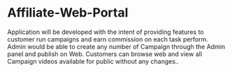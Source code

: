 # Affiliate-Web-Portal
Application will be developed with the intent of providing features to customer run campaigns and earn commission on each task perform. Admin would be able to create any number of Campaign through the Admin panel and publish on Web. Customers can browse web  and view all Campaign  videos available for public without any changes..
